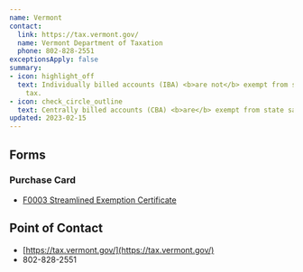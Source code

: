 ```yaml
---
name: Vermont
contact:
  link: https://tax.vermont.gov/
  name: Vermont Department of Taxation
  phone: 802-828-2551
exceptionsApply: false
summary:
- icon: highlight_off
  text: Individually billed accounts (IBA) <b>are not</b> exempt from state sales
    tax.
- icon: check_circle_outline
  text: Centrally billed accounts (CBA) <b>are</b> exempt from state sales tax.
updated: 2023-02-15
---
```


## Forms

### Purchase Card

* [F0003 Streamlined Exemption Certificate](https://tax.vermont.gov/business/nonprofits/exemption-certificates)

## Point of Contact
- [https://tax.vermont.gov/](https://tax.vermont.gov/)
- 802-828-2551
